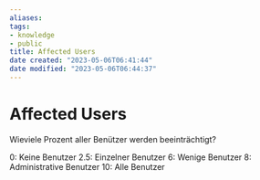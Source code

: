 ```yaml
---
aliases: 
tags: 
- knowledge
- public
title: Affected Users
date created: "2023-05-06T06:41:44"
date modified: "2023-05-06T06:44:37"
---
```


# Affected Users
Wieviele Prozent aller Benützer werden beeinträchtigt?

0: Keine Benutzer
2.5: Einzelner Benutzer
6: Wenige Benutzer
8: Administrative Benutzer 10: Alle Benutzer
